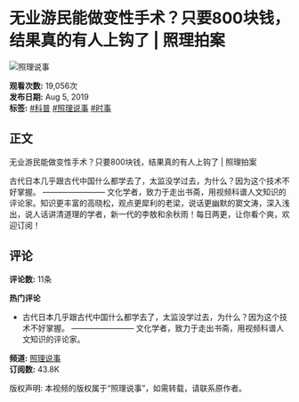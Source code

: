 # 无业游民能做变性手术？只要800块钱，结果真的有人上钩了 | 照理拍案

![照理说事](https://yt3.ggpht.com/ytc/AIdro_lX834aoBOUTvDlrE3WsjxX0UqKInlKg3OYUVISWZIVZGc=s48-c-k-c0x00ffffff-no-rj)

**观看次数:** 19,056次  
**发布日期:** Aug 5, 2019  
**标签:** [#科普](https://www.youtube.com/hashtag/%E7%A7%91%E6%99%AE) [#照理说事](https://www.youtube.com/hashtag/%E7%85%A7%E7%90%86%E8%AF%B4%E4%BA%8B) [#时事](https://www.youtube.com/hashtag/%E6%97%B6%E4%BA%8B)

## 正文

无业游民能做变性手术？只要800块钱，结果真的有人上钩了 | 照理拍案

古代日本几乎跟古代中国什么都学去了，太监没学过去，为什么？因为这个技术不好掌握。 ———————— 文化学者，致力于走出书斋，用视频科谱人文知识的评论家。知识更丰富的高晓松，观点更犀利的老梁，说话更幽默的窦文涛，深入浅出，说人话讲清道理的学者，新一代的李敖和余秋雨！每日两更，让你看个爽，欢迎订阅！

## 评论

**评论数:** 11条  

**热门评论**  
- 古代日本几乎跟古代中国什么都学去了，太监没学过去，为什么？因为这个技术不好掌握。 ———————— 文化学者，致力于走出书斋，用视频科谱人文知识的评论家。  

**频道:** [照理说事](https://www.youtube.com/@%E7%85%A7%E7%90%86%E8%AF%B4%E4%BA%8B)  
**订阅数:** 43.8K  

版权声明: 本视频的版权属于“照理说事”，如需转载，请联系原作者。